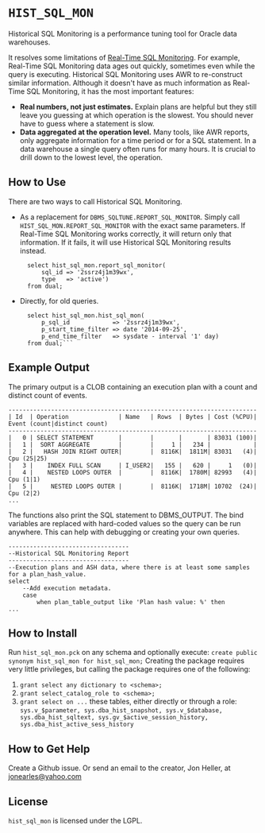 `HIST_SQL_MON`
============

Historical SQL Monitoring is a performance tuning tool for Oracle data warehouses.

It resolves some limitations of [Real-Time SQL Monitoring](http://www.oracle.com/technetwork/database/manageability/sqlmonitor-084401.html).  For example, Real-Time SQL Monitoring data ages out quickly, sometimes even while the query is executing.  Historical SQL Monitoring uses AWR to re-construct similar information.  Although it doesn't have as much information as Real-Time SQL Monitoring, it has the most important features:

* **Real numbers, not just estimates.**  Explain plans are helpful but they still leave you guessing at which operation is the slowest.  You should never have to guess where a statement is slow.
* **Data aggregated at the operation level.**  Many tools, like AWR reports, only aggregate information for a time period or for a SQL statement.  In a data warehouse a single query often runs for many hours.  It is crucial to drill down to the lowest level, the operation.


## How to Use

There are two ways to call Historical SQL Monitoring.

* As a replacement for `DBMS_SQLTUNE.REPORT_SQL_MONITOR`.  Simply call `HIST_SQL_MON.REPORT_SQL_MONITOR` with the exact same parameters.  If Real-Time SQL Monitoring works correctly, it will return only that information.  If it fails, it will use Historical SQL Monitoring results instead.

        select hist_sql_mon.report_sql_monitor(
            sql_id => '2ssrz4j1m39wx',
            type   => 'active')
        from dual;

* Directly, for old queries.  

        select hist_sql_mon.hist_sql_mon(
            p_sql_id            => '2ssrz4j1m39wx',
            p_start_time_filter => date '2014-09-25',
            p_end_time_filter   => sysdate - interval '1' day)
        from dual;```


## Example Output

The primary output is a CLOB containing an execution plan with a count and distinct count of events.

    ----------------------------------------------------------------------
    | Id  | Operation              | Name   | Rows  | Bytes | Cost (%CPU)| Event (count|distinct count)
    ----------------------------------------------------------------------
    |   0 | SELECT STATEMENT       |        |       |       | 83031 (100)|
    |   1 |  SORT AGGREGATE        |        |     1 |   234 |            |
    |   2 |   HASH JOIN RIGHT OUTER|        |  8116K|  1811M| 83031   (4)| Cpu (25|25)
    |   3 |    INDEX FULL SCAN     | I_USER2|   155 |   620 |     1   (0)|
    |   4 |    NESTED LOOPS OUTER  |        |  8116K|  1780M| 82993   (4)| Cpu (1|1)
    |   5 |     NESTED LOOPS OUTER |        |  8116K|  1718M| 10702  (24)| Cpu (2|2)
    ...

The functions also print the SQL statement to DBMS_OUTPUT.  The bind variables are replaced with hard-coded values so the query can be run anywhere.  This can help with debugging or creating your own queries.

    ----------------------------------
    --Historical SQL Monitoring Report
    ----------------------------------
    --Execution plans and ASH data, where there is at least some samples for a plan_hash_value.
    select
    	--Add execution metadata.
    	case
    		when plan_table_output like 'Plan hash value: %' then
    ...


## How to Install

Run `hist_sql_mon.pck` on any schema and optionally execute:
`create public synonym hist_sql_mon for hist_sql_mon;`  Creating the package requires very little privileges, but calling the package requires one of the following:

1. `grant select any dictionary to <schema>;`
2. `grant select_catalog_role to <schema>;`
3. `grant select on ...` these tables, either directly or through a role: `sys.v_$parameter, sys.dba_hist_snapshot, sys.v_$database, sys.dba_hist_sqltext, sys.gv_$active_session_history, sys.dba_hist_active_sess_history`


## How to Get Help
Create a Github issue.  Or send an email to the creator, Jon Heller, at jonearles@yahoo.com


## License
`hist_sql_mon` is licensed under the LGPL.

